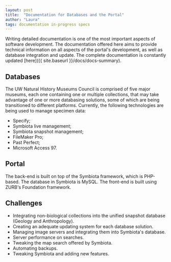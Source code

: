 ```yaml
---
layout: post
title:  "Documentation for Databases and the Portal"
author: "Laura"
tags: documentation in-progress specs
---
```


Writing detailed documentation is one of the most important aspects of software development. The documentation offered here aims to provide technical information on all aspects of the portal's development, as well as database integration and update. The complete documentation is constantly updated [here]({{ site.baseurl }}/docs/docs-summary).

## Databases
The UW Natural History Museums Council is comprised of five major museums, each one containing one or multiple collections, that may take advantage of one or more databasing solutions, some of which are being transitioned to different platforms. Currently, the following technologies are being used to manage specimen data:
- Specify;
- Symbiota live management;
- Symbiota snapshot management;
- FileMaker Pro;
- Past Perfect;
- Microsoft Access 97.


## Portal
The back-end is built on top of the Symbiota framework, which is PHP-based. The database in Symbiota is MySQL.
The front-end is built using ZURB's Foundation framework.

## Challenges
- Integrating non-biological collections into the unified snapshot database (Geology and Anthropology).
- Creating an adequate updating system for each database solution.
- Managing image servers and integrating them into Symbiota's database.
- Server performance on searches.
- Tweaking the map search offered by Symbiota.
- Automating backups.
- Tweaking Symbiota and adding new features.

